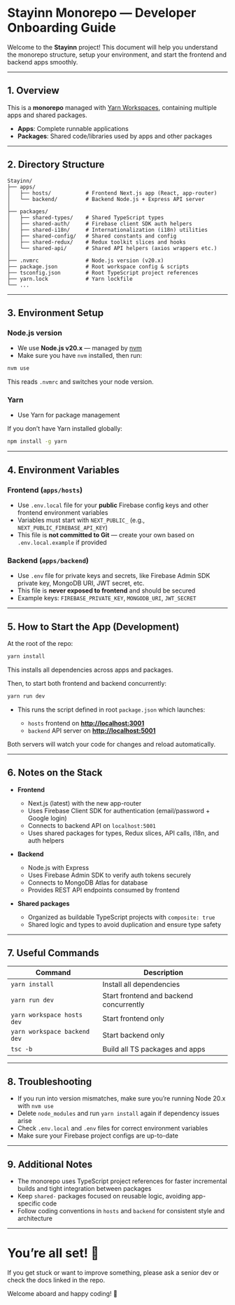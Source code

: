 # Stayinn Monorepo — Developer Onboarding Guide

Welcome to the **Stayinn** project! This document will help you understand the monorepo structure, setup your environment, and start the frontend and backend apps smoothly.

---

## 1. Overview

This is a **monorepo** managed with [Yarn Workspaces](https://classic.yarnpkg.com/en/docs/workspaces/), containing multiple apps and shared packages.

-   **Apps**: Complete runnable applications
-   **Packages**: Shared code/libraries used by apps and other packages

---

## 2. Directory Structure

```
Stayinn/
├── apps/
│   ├── hosts/           # Frontend Next.js app (React, app-router)
│   └── backend/         # Backend Node.js + Express API server
│
├── packages/
│   ├── shared-types/    # Shared TypeScript types
│   ├── shared-auth/     # Firebase client SDK auth helpers
│   ├── shared-i18n/     # Internationalization (i18n) utilities
│   ├── shared-config/   # Shared constants and config
│   ├── shared-redux/    # Redux toolkit slices and hooks
│   └── shared-api/      # Shared API helpers (axios wrappers etc.)
│
├── .nvmrc               # Node.js version (v20.x)
├── package.json         # Root workspace config & scripts
├── tsconfig.json        # Root TypeScript project references
├── yarn.lock            # Yarn lockfile
└── ...
```

---

## 3. Environment Setup

### Node.js version

-   We use **Node.js v20.x** — managed by [nvm](https://github.com/nvm-sh/nvm)
-   Make sure you have `nvm` installed, then run:

```bash
nvm use
```

This reads `.nvmrc` and switches your node version.

### Yarn

-   Use Yarn for package management

If you don’t have Yarn installed globally:

```bash
npm install -g yarn
```

---

## 4. Environment Variables

### Frontend (`apps/hosts`)

-   Use `.env.local` file for your **public** Firebase config keys and other frontend environment variables
-   Variables must start with `NEXT_PUBLIC_` (e.g., `NEXT_PUBLIC_FIREBASE_API_KEY`)
-   This file is **not committed to Git** — create your own based on `.env.local.example` if provided

### Backend (`apps/backend`)

-   Use `.env` file for private keys and secrets, like Firebase Admin SDK private key, MongoDB URI, JWT secret, etc.
-   This file is **never exposed to frontend** and should be secured
-   Example keys: `FIREBASE_PRIVATE_KEY`, `MONGODB_URI`, `JWT_SECRET`

---

## 5. How to Start the App (Development)

At the root of the repo:

```bash
yarn install
```

This installs all dependencies across apps and packages.

Then, to start both frontend and backend concurrently:

```bash
yarn run dev
```

-   This runs the script defined in root `package.json` which launches:

    -   `hosts` frontend on **[http://localhost:3001](http://localhost:3001)**
    -   `backend` API server on **[http://localhost:5001](http://localhost:5001)**

Both servers will watch your code for changes and reload automatically.

---

## 6. Notes on the Stack

-   **Frontend**

    -   Next.js (latest) with the new app-router
    -   Uses Firebase Client SDK for authentication (email/password + Google login)
    -   Connects to backend API on `localhost:5001`
    -   Uses shared packages for types, Redux slices, API calls, i18n, and auth helpers

-   **Backend**

    -   Node.js with Express
    -   Uses Firebase Admin SDK to verify auth tokens securely
    -   Connects to MongoDB Atlas for database
    -   Provides REST API endpoints consumed by frontend

-   **Shared packages**

    -   Organized as buildable TypeScript projects with `composite: true`
    -   Shared logic and types to avoid duplication and ensure type safety

---

## 7. Useful Commands

| Command                      | Description                             |
| ---------------------------- | --------------------------------------- |
| `yarn install`               | Install all dependencies                |
| `yarn run dev`               | Start frontend and backend concurrently |
| `yarn workspace hosts dev`   | Start frontend only                     |
| `yarn workspace backend dev` | Start backend only                      |
| `tsc -b`                     | Build all TS packages and apps          |

---

## 8. Troubleshooting

-   If you run into version mismatches, make sure you’re running Node 20.x with `nvm use`
-   Delete `node_modules` and run `yarn install` again if dependency issues arise
-   Check `.env.local` and `.env` files for correct environment variables
-   Make sure your Firebase project configs are up-to-date

---

## 9. Additional Notes

-   The monorepo uses TypeScript project references for faster incremental builds and tight integration between packages
-   Keep `shared-` packages focused on reusable logic, avoiding app-specific code
-   Follow coding conventions in `hosts` and `backend` for consistent style and architecture

---

# You’re all set! 🎉

If you get stuck or want to improve something, please ask a senior dev or check the docs linked in the repo.

Welcome aboard and happy coding! 🚀

